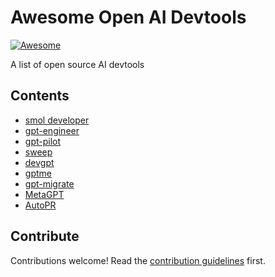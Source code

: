 # Awesome Open AI Devtools

[![Awesome](https://awesome.re/badge.svg)](https://awesome.re)

A list of open source AI devtools


## Contents

- [smol developer](https://github.com/smol-ai/developer)
- [gpt-engineer](https://github.com/AntonOsika/gpt-engineer)
- [gpt-pilot](https://github.com/Pythagora-io/gpt-pilot)
- [sweep](https://github.com/sweepai/sweep)
- [devgpt](https://github.com/devgpt-labs/devgpt)
- [gptme](https://github.com/ErikBjare/gptme)
- [gpt-migrate](https://github.com/joshpxyne/gpt-migrate)
- [MetaGPT](https://github.com/geekan/MetaGPT)
- [AutoPR](https://github.com/irgolic/AutoPR)



## Contribute

Contributions welcome! Read the [contribution guidelines](contributing.md) first.
